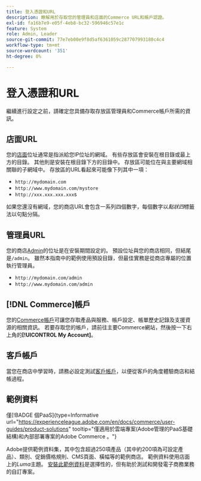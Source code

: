 ```yaml
---
title: 登入憑證和URL
description: 瞭解用於存取您的管理員和店面的Commerce URL和帳戶認證。
exl-id: fa16b7e9-e05f-4eb8-bc32-596946c57e1c
feature: System
role: Admin, Leader
source-git-commit: 77e7eb00e9f8d5af6361059c287707993180c4c4
workflow-type: tm+mt
source-wordcount: '351'
ht-degree: 0%

---
```


# 登入憑證和URL

繼續進行設定之前，請確定您具備存取存放區管理員和Commerce帳戶所需的資訊。

## 店面URL

您的[店面](storefront.md)位址通常是指派給您IP位址的網域。 有些存放區會安裝在根目錄或最上方的目錄。 其他則是安裝在根目錄下方的目錄中。 存放區可能位在與主要網域相關聯的子網域中。 存放區的URL看起來可能像下列其中一項：

- `http://mydomain.com`
- `http://www.mydomain.com/mystore`
- `http://xxx.xxx.xxx.xxx`s

如果您還沒有網域，您的商店URL會包含一系列四個數字，每個數字以&#x200B;_點狀四_&#x200B;標籤法以句點分隔。

## 管理員URL

您的商店[Admin](admin.md)的位址是在安裝期間設定的。 預設位址與您的商店相同，但結尾是`/admin`。 雖然本指南中的範例使用預設目錄，但最佳實務是從商店專屬的位置執行管理員。

- `http://mydomain.com/admin`
- `http://www.mydomain.com/admin`

## [!DNL Commerce]帳戶

您的[Commerce帳戶](commerce-account-create.md)可讓您存取產品與服務、帳戶設定、帳單歷史記錄及支援資源的相關資訊。 若要存取您的帳戶，請前往主要Commerce網站，然後按一下右上角的&#x200B;**[!UICONTROL My Account]**。

## 客戶帳戶

當您在商店中學習時，請務必設定測試[客戶帳戶](../customers/account-dashboard.md)，以便從客戶的角度體驗商店和結帳過程。

## 範例資料

僅[!BADGE 個PaaS]{type=Informative url="https://experienceleague.adobe.com/en/docs/commerce/user-guides/product-solutions" tooltip="僅適用於雲端專案(Adobe管理的PaaS基礎結構)和內部部署專案的Adobe Commerce 。"}

Adobe提供範例資料集，其中包含超過250項產品（其中約200項為可設定產品）、類別、促銷價格規則、CMS頁面、橫幅等的範例商店。 範例資料使用店面上的&#x200B;_Luma_&#x200B;主題。 [安裝此範例資料](https://experienceleague.adobe.com/docs/commerce-operations/installation-guide/next-steps/sample-data/overview.html)是選擇性的，但有助於測試和開發電子商務業務的自訂專案。
